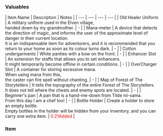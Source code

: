 ### Valuables

| Item Name	| Description	| Notes |
| --- | --- | --- | --- |
| Old Healer Uniform | A military uniform used in the Elven village,<br>handed down by my grandmother. | - |
| Mana-meter | A device that detects the direction of magic, and informs the user of the approximate level of danger in their current location.<br>It is an indispensable item for adventurers, and it is recommended that you return to your home as soon as its colour turns dark. | - |
| Cotton undergarments | White panties with a bow on the front.	| - |
| Enhancer Slot	| An extension for staffs that allows you to set enhancers.<br>It might temporarily become offline in certain conditions.	| - |
| OverCharger Slot | A container for storing excessive mana.<br>When using mana from this,<br>the caster can fire spell without chanting.	| - |
| Map of Forest of The Storytellers	| It tells the topography of the entire Forest of The Storytellers.<br>It does not tell where the chests and enemy spots are located.	| - |
| Beginner's pan | A pan that is a hand-me-down from Tilde nii-sama.<br>From this day I am a chef too! | - |
| Bottle Holder	| Create a holder to store an empty bottle.<br>Empty bottles in the holder will be hidden from your inventory, and you can carry one extra item. | <font color=red>0.21Added</font> |

### Item

<!-- The table here is written directly, without Excel file. -->

<script type="text/javascript" src="wiki/en/Item/tables/items.js"></script>
